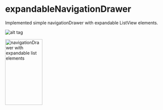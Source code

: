 # expandableNavigationDrawer

Implemented simple navigationDrawer with expandable ListView elements.

![alt tag](https://cloud.githubusercontent.com/assets/11542701/10702255/d1556874-79c8-11e5-9f57-b4c604879033.png)

<img src="https://cloud.githubusercontent.com/assets/11542701/10702255/d1556874-79c8-11e5-9f57-b4c604879033.png" alt="navigationDrawer with expandable list elements" style="width:120px;height:213px">
